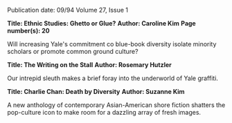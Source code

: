Publication date: 09/94
Volume 27, Issue 1

**Title: Ethnic Studies: Ghetto or Glue?**
**Author: Caroline Kim**
**Page number(s): 20**


Will increasing Yale's commitment co blue-book diversity isolate minority scholars or promote common ground culture?


**Title: The Writing on the Stall**
**Author: Rosemary Hutzler**


Our intrepid sleuth makes a brief foray into the underworld of Yale graffiti.


**Title: Charlie Chan: Death by Diversity**
**Author: Suzanne Kim**


A new anthology of contemporary Asian-American shore fiction shatters the pop-culture icon to make room for a dazzling array of fresh images.